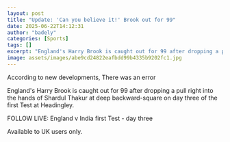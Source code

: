 ```yaml
---
layout: post
title: "Update: 'Can you believe it!' Brook out for 99"
date: 2025-06-22T14:12:31
author: "badely"
categories: [Sports]
tags: []
excerpt: "England's Harry Brook is caught out for 99 after dropping a pull right into the hands of Shardul Thakur at deep backward-square on day three of the fi"
image: assets/images/abe9cd24822eafbdd99b4335b9202fc1.jpg
---
```


According to new developments, There was an error

England's Harry Brook is caught out for 99 after dropping a pull right into the hands of Shardul Thakur at deep backward-square on day three of the first Test at Headingley. 

FOLLOW LIVE: England v India first Test - day three

Available to UK users only.

